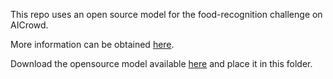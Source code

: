 This repo uses an open source model for the food-recognition challenge on AICrowd.

More information can be obtained [here](https://gitlab.aicrowd.com/shraddhaa_mohan/foodr3-community/tree/master).

Download the opensource model available [here](https://gitlab.aicrowd.com/shraddhaa_mohan/foodr3-community/blob/master/mask_rcnn_food-challenge_0026.h5) and place it in this folder.
